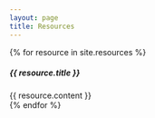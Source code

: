 ```yaml
---
layout: page
title: Resources
---
```


<div id="accordion">
{% for resource in site.resources %}
<div class="card">
  <div class="card-header" id="heading{{ forloop.index }}" data-toggle="collapse" data-target="#collapse{{ forloop.index }}" aria-expanded="false" aria-controls="collapse{{ forloop.index }}">
    <h5 class="mb-0" class="text-white">
      {{ resource.title }}
    </h5>
  </div>
  <div id="collapse{{ forloop.index }}" class="collapse" aria-labelledby="heading{{ forloop.index }}" data-parent="#accordion">
    <div class="card-body">
      {{ resource.content }}
    </div>
  </div>
</div>
{% endfor %}
</div>

